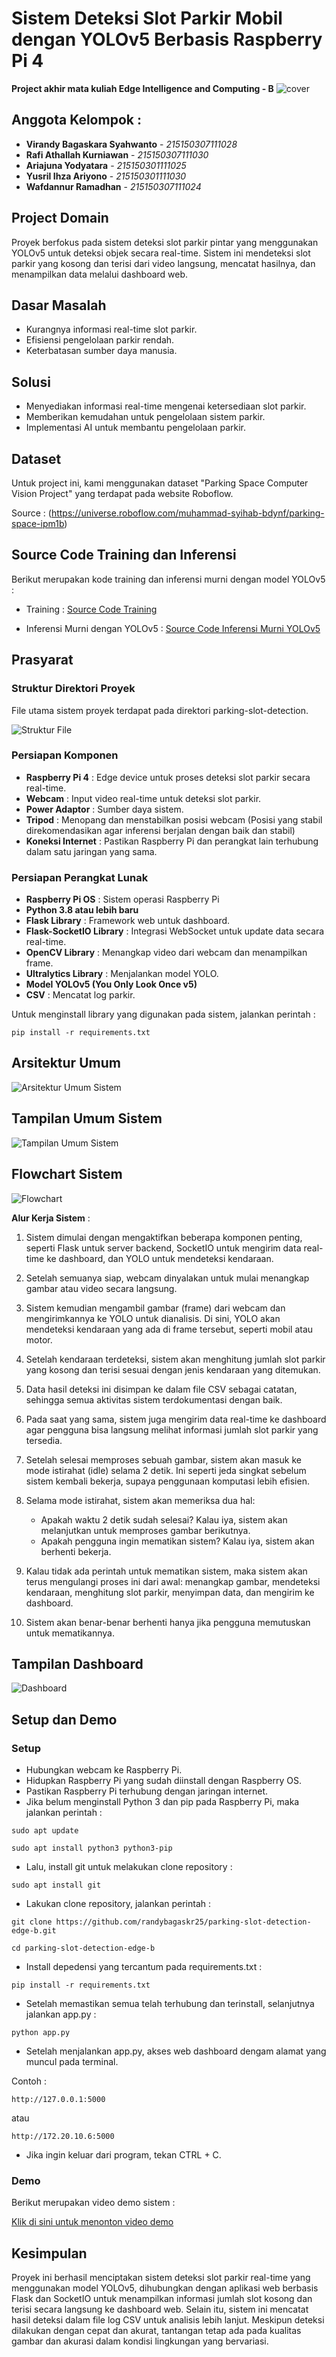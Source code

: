# Sistem Deteksi Slot Parkir Mobil dengan YOLOv5 Berbasis Raspberry Pi 4
**Project akhir mata kuliah Edge Intelligence and Computing - B**
![cover](assets/cover.jpg)

## Anggota Kelompok : ##
- **Virandy Bagaskara Syahwanto** - *215150307111028*
- **Rafi Athallah Kurniawan** - *215150307111030*
- **Ariajuna Yodyatara** - *215150301111025*
- **Yusril Ihza Ariyono** - *215150301111030*
- **Wafdannur Ramadhan** - *215150307111024*

## Project Domain
Proyek berfokus pada sistem deteksi slot parkir pintar yang menggunakan YOLOv5 untuk deteksi objek secara real-time. Sistem ini mendeteksi slot parkir yang kosong dan terisi dari video langsung, mencatat hasilnya, dan menampilkan data melalui dashboard web.

## Dasar Masalah
- Kurangnya informasi real-time slot parkir.
- Efisiensi pengelolaan parkir rendah.
- Keterbatasan sumber daya manusia.

## Solusi
- Menyediakan informasi real-time mengenai ketersediaan slot parkir.
- Memberikan kemudahan untuk pengelolaan sistem parkir.
- Implementasi AI untuk membantu pengelolaan parkir.

## Dataset
Untuk project ini, kami menggunakan dataset "Parking Space Computer Vision Project" yang terdapat pada website Roboflow.

Source : (https://universe.roboflow.com/muhammad-syihab-bdynf/parking-space-ipm1b)

## Source Code Training dan Inferensi
Berikut merupakan kode training dan inferensi murni dengan model YOLOv5 :

- Training : [Source Code Training](training-and-inference/Edge_YOLOv5_Model_Slot_Parking-Training.ipynb)

- Inferensi Murni dengan YOLOv5 : [Source Code Inferensi Murni YOLOv5](training-and-inference/inference.py)

## Prasyarat
### Struktur Direktori Proyek
File utama sistem proyek terdapat pada direktori parking-slot-detection.

![Struktur File](assets/struktur-file-proyek.png)

### Persiapan Komponen
- **Raspberry Pi 4** : Edge device untuk proses deteksi slot parkir secara real-time.
- **Webcam** : Input video real-time untuk deteksi slot parkir. 
- **Power Adaptor** : Sumber daya sistem.
- **Tripod** : Menopang dan menstabilkan posisi webcam (Posisi yang stabil direkomendasikan agar inferensi berjalan dengan baik dan stabil)
- **Koneksi Internet** : Pastikan Raspberry Pi dan perangkat lain terhubung dalam satu jaringan yang sama.

### Persiapan Perangkat Lunak
- **Raspberry Pi OS** : Sistem operasi Raspberry Pi
- **Python 3.8 atau lebih baru** 
- **Flask Library** : Framework web untuk dashboard.
- **Flask-SocketIO Library** : Integrasi WebSocket untuk update data secara real-time.
- **OpenCV Library** : Menangkap video dari webcam dan menampilkan frame.
- **Ultralytics Library** : Menjalankan model YOLO.
- **Model YOLOv5 (You Only Look Once v5)**
- **CSV** : Mencatat log parkir.

Untuk menginstall library yang digunakan pada sistem, jalankan perintah :

`pip install -r requirements.txt`

## Arsitektur Umum
![Arsitektur Umum Sistem](assets/arsitektur.jpg)

## Tampilan Umum Sistem
![Tampilan Umum Sistem](assets/sistemparkir_umum.jpg)

## Flowchart Sistem
![Flowchart](assets/flowchart.jpg)

**Alur Kerja Sistem** :

1. Sistem dimulai dengan mengaktifkan beberapa komponen penting, seperti Flask untuk server backend, SocketIO untuk mengirim data real-time ke dashboard, dan YOLO untuk mendeteksi kendaraan.

2. Setelah semuanya siap, webcam dinyalakan untuk mulai menangkap gambar atau video secara langsung.

3. Sistem kemudian mengambil gambar (frame) dari webcam dan mengirimkannya ke YOLO untuk dianalisis. Di sini, YOLO akan mendeteksi kendaraan yang ada di frame tersebut, seperti mobil atau motor.

4. Setelah kendaraan terdeteksi, sistem akan menghitung jumlah slot parkir yang kosong dan terisi sesuai dengan jenis kendaraan yang ditemukan.

5. Data hasil deteksi ini disimpan ke dalam file CSV sebagai catatan, sehingga semua aktivitas sistem terdokumentasi dengan baik.

6. Pada saat yang sama, sistem juga mengirim data real-time ke dashboard agar pengguna bisa langsung melihat informasi jumlah slot parkir yang tersedia.

7. Setelah selesai memproses sebuah gambar, sistem akan masuk ke mode istirahat (idle) selama 2 detik. Ini seperti jeda singkat sebelum sistem kembali bekerja, supaya penggunaan komputasi lebih efisien.

8. Selama mode istirahat, sistem akan memeriksa dua hal:

    - Apakah waktu 2 detik sudah selesai? Kalau iya, sistem akan melanjutkan untuk memproses gambar berikutnya.
    - Apakah pengguna ingin mematikan sistem? Kalau iya, sistem akan berhenti bekerja.

9. Kalau tidak ada perintah untuk mematikan sistem, maka sistem akan terus mengulangi proses ini dari awal: menangkap gambar, mendeteksi kendaraan, menghitung slot parkir, menyimpan data, dan mengirim ke dashboard.

10. Sistem akan benar-benar berhenti hanya jika pengguna memutuskan untuk mematikannya.

## Tampilan Dashboard
![Dashboard](assets/dashboard.png)

## Setup dan Demo
### Setup
- Hubungkan webcam ke Raspberry Pi.
- Hidupkan Raspberry Pi yang sudah diinstall dengan Raspberry OS.
- Pastikan Raspberry Pi terhubung dengan jaringan internet.
- Jika belum menginstall Python 3 dan pip pada Raspberry Pi, maka jalankan perintah :

`sudo apt update` 

`sudo apt install python3 python3-pip`

- Lalu, install git untuk melakukan clone repository :

`sudo apt install git`

- Lakukan clone repository, jalankan perintah :

`git clone https://github.com/randybagaskr25/parking-slot-detection-edge-b.git`

`cd parking-slot-detection-edge-b`

- Install depedensi yang tercantum pada requirements.txt :

`pip install -r requirements.txt`

- Setelah memastikan semua telah terhubung dan terinstall, selanjutnya jalankan app.py :

`python app.py`

- Setelah menjalankan app.py, akses web dashboard dengam alamat yang muncul pada terminal.

Contoh :

`http://127.0.0.1:5000`

atau

`http://172.20.10.6:5000`

- Jika ingin keluar dari program, tekan CTRL + C.

### Demo

Berikut merupakan video demo sistem :

[Klik di sini untuk menonton video demo](https://youtu.be/KHmaRmlyLBo)

## Kesimpulan
Proyek ini berhasil menciptakan sistem deteksi slot parkir real-time yang menggunakan model YOLOv5, dihubungkan dengan aplikasi web berbasis Flask dan SocketIO untuk menampilkan informasi jumlah slot kosong dan terisi secara langsung ke dashboard web. Selain itu, sistem ini mencatat hasil deteksi dalam file log CSV untuk analisis lebih lanjut. Meskipun deteksi dilakukan dengan cepat dan akurat, tantangan tetap ada pada kualitas gambar dan akurasi dalam kondisi lingkungan yang bervariasi.
